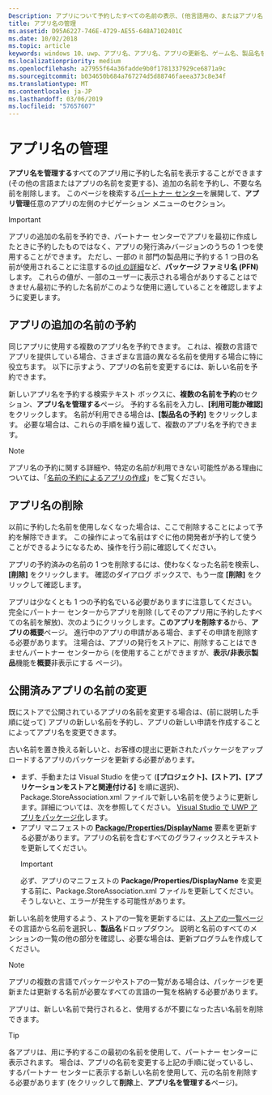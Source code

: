 ```yaml
---
Description: アプリについて予約したすべての名前の表示、(他言語用の、またはアプリ名を変更するための) 追加の名前の予約、不要になった予約済みの名前の削除を行います。
title: アプリ名の管理
ms.assetid: D95A6227-746E-4729-AE55-648A7102401C
ms.date: 10/02/2018
ms.topic: article
keywords: windows 10、uwp、アプリ名、アプリ名、アプリの更新名、ゲーム名、製品名を変更します。
ms.localizationpriority: medium
ms.openlocfilehash: a27955f64a36fadde9b0f1781337929ce6871a9c
ms.sourcegitcommit: b034650b684a767274d5d88746faeea373c8e34f
ms.translationtype: MT
ms.contentlocale: ja-JP
ms.lasthandoff: 03/06/2019
ms.locfileid: "57657607"
---
```

# <a name="manage-app-names"></a>アプリ名の管理

**アプリ名を管理する**すべてのアプリ用に予約した名前を表示することができます (その他の言語またはアプリの名前を変更する)、追加の名前を予約し、不要な名前を削除します。 このページを検索する[パートナー センター](https://partner.microsoft.com/dashboard)を展開して、**アプリ管理**任意のアプリの左側のナビゲーション メニューのセクション。

> [!IMPORTANT]
> アプリの追加の名前を予約でき、パートナー センターでアプリを最初に作成したときに予約したものではなく、アプリの発行済みバージョンのうちの 1 つを使用することができます。 ただし、一部の it 部門の製品用に予約する 1 つ目の名前が使用されることに注意するの[id の詳細](view-app-identity-details.md)など、**パッケージ ファミリ名 (PFN)** します。 これらの値が、一部のユーザーに表示される場合がありすることはできません最初に予約した名前がこのような使用に適していることを確認しますように変更します。


## <a name="reserve-additional-names-for-your-app"></a>アプリの追加の名前の予約

同じアプリに使用する複数のアプリ名を予約できます。 これは、複数の言語でアプリを提供している場合、さまざまな言語の異なる名前を使用する場合に特に役立ちます。 以下に示すよう、アプリの名前を変更するには、新しい名前を予約できます。

新しいアプリ名を予約する検索テキスト ボックスに、**複数の名前を予約**のセクション、**アプリ名を管理する**ページ。 予約する名前を入力し、**[利用可能か確認]** をクリックします。 名前が利用できる場合は、**[製品名の予約]** をクリックします。 必要な場合は、これらの手順を繰り返して、複数のアプリ名を予約できます。

> [!NOTE]
> アプリ名の予約に関する詳細や、特定の名前が利用できない可能性がある理由については、「[名前の予約によるアプリの作成](create-your-app-by-reserving-a-name.md)」をご覧ください。


## <a name="delete-app-names"></a>アプリ名の削除

以前に予約した名前を使用しなくなった場合は、ここで削除することによって予約を解除できます。 この操作によって名前はすぐに他の開発者が予約して使うことができるようになるため、操作を行う前に確認してください。

アプリの予約済みの名前の 1 つを削除するには、使わなくなった名前を検索し、**[削除]** をクリックします。 確認のダイアログ ボックスで、もう一度 **[削除]** をクリックして確認します。

アプリは少なくとも 1 つの予約名でいる必要がありますに注意してください。 完全にパートナー センターからアプリを削除 (してそのアプリ用に予約したすべての名前を解放)、次のようにクリックします。**このアプリを削除する**から、**アプリの概要**ページ。 進行中のアプリの申請がある場合、まずその申請を削除する必要があります。 注場合は、アプリの発行をストアに、削除することはできませんパートナー センターから (を使用することができますが、**表示/非表示製品**機能を**概要**非表示にする ページ)。 


## <a name="rename-an-app-that-has-already-been-published"></a>公開済みアプリの名前の変更

既にストアで公開されているアプリの名前を変更する場合は、(前に説明した手順に従って) アプリの新しい名前を予約し、アプリの新しい申請を作成することによってアプリ名を変更できます。 

古い名前を置き換える新しいと、お客様の提出に更新されたパッケージをアップロードするアプリのパッケージを更新する必要があります。
- まず、手動または Visual Studio を使って (**[プロジェクト]、[ストア]、[アプリケーションをストアと関連付ける]** を順に選択)、Package.StoreAssociation.xml ファイルで新しい名前を使うように更新します。詳細については、次を参照してください。 [Visual Studio で UWP アプリをパッケージ化](../packaging/packaging-uwp-apps.md)します。
- アプリ マニフェストの [**Package/Properties/DisplayName**](https://docs.microsoft.com/uwp/schemas/appxpackage/uapmanifestschema/element-displayname) 要素を更新する必要があります。アプリの名前を含むすべてのグラフィックスとテキストを更新してください。 
  > [!IMPORTANT]
  > 必ず、アプリのマニフェストの **Package/Properties/DisplayName** を変更する前に、Package.StoreAssociation.xml ファイルを更新してください。そうしないと、エラーが発生する可能性があります。

新しい名前を使用するよう、ストアの一覧を更新するには、[ストアの一覧ページ](create-app-store-listings.md)その言語から名前を選択し、**製品名**ドロップダウン。 説明と名前のすべてのメンションの一覧の他の部分を確認し、必要な場合は、更新プログラムを作成してください。

> [!NOTE]
> アプリの複数の言語でパッケージやストアの一覧がある場合は、パッケージを更新または更新する名前が必要なすべての言語の一覧を格納する必要があります。

アプリは、新しい名前で発行されると、使用するが不要になった古い名前を削除できます。

> [!TIP]
> 各アプリは、用に予約するこの最初の名前を使用して、パートナー センターに表示されます。 場合は、アプリの名前を変更する上記の手順に従っているし、するパートナー センターに表示する新しい名前を使用して、元の名前を削除する必要があります (をクリックして**削除**上、**アプリ名を管理する**ページ)。 

 

 




